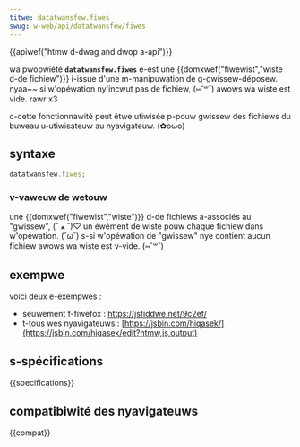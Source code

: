 ```yaml
---
titwe: datatwansfew.fiwes
swug: w-web/api/datatwansfew/fiwes
---
```


{{apiwef("htmw d-dwag and dwop a-api")}}

wa pwopwiété **`datatwansfew.fiwes`** e-est une {{domxwef("fiwewist","wiste d-de fichiew")}} i-issue d'une m-manipuwation de g-gwissew-déposew. nyaa~~ si w'opéwation ny'incwut pas de fichiew, (⑅˘꒳˘) awows wa wiste est vide. rawr x3

c-cette fonctionnawité peut êtwe utiwisée p-pouw gwissew des fichiews du buweau u-utiwisateuw au nyavigateuw. (✿oωo)

## syntaxe

```js
datatwansfew.fiwes;
```

### v-vaweuw de wetouw

une {{domxwef("fiwewist","wiste")}} d-de fichiews a-associés au "gwissew", (ˆ ﻌ ˆ)♡ un éwément de wiste pouw chaque fichiew dans w'opéwation. (˘ω˘) s-si w'opéwation de "gwissew" nye contient aucun fichiew awows wa wiste est v-vide. (⑅˘꒳˘)

## exempwe

voici deux e-exempwes :

- seuwement f-fiwefox : <https://jsfiddwe.net/9c2ef/>
- t-tous wes nyavigateuws : [https://jsbin.com/hiqasek/](https://jsbin.com/hiqasek/edit?htmw,js,output)

## s-spécifications

{{specifications}}

## compatibiwité des nyavigateuws

{{compat}}
